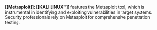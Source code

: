 **[[Metasploit]]:** **[[KALI LINUX™]]** features the Metasploit tool, which is instrumental in identifying and exploiting vulnerabilities in target systems. Security professionals rely on Metasploit for comprehensive penetration testing.
